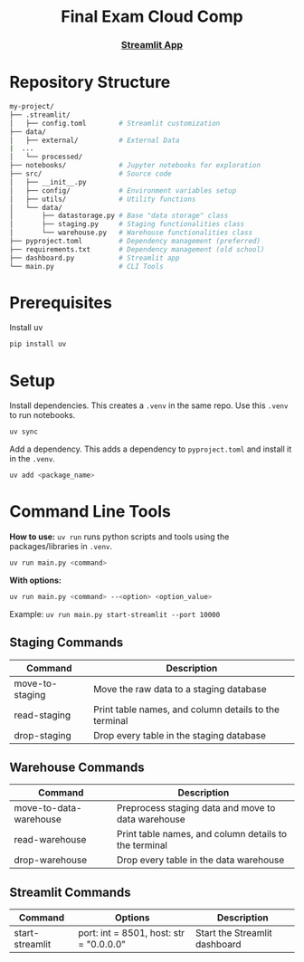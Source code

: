 <h1 align="center"> Final Exam Cloud Comp </h1>
<h3 align="center"><a href="https://final-exam-cloud-comp-streamlit.onrender.com">Streamlit App</a><h3>

# Repository Structure
```bash
my-project/
├── .streamlit/
│   ├── config.toml        # Streamlit customization
├── data/               
│   ├── external/          # External Data
|  ...                      
│   └── processed/
├── notebooks/             # Jupyter notebooks for exploration
├── src/                   # Source code
│   ├── __init__.py
│   ├── config/            # Environment variables setup
│   ├── utils/             # Utility functions
│   └── data/
│       ├── datastorage.py # Base "data storage" class
│       ├── staging.py     # Staging functionalities class
│       └── warehouse.py   # Warehouse functionalities class
├── pyproject.toml         # Dependency management (preferred)
├── requirements.txt       # Dependency management (old school)  
├── dashboard.py           # Streamlit app
└── main.py                # CLI Tools
```

# Prerequisites
Install uv
```bash
pip install uv
```

# Setup
Install dependencies. This creates a `.venv` in the same repo. Use this `.venv` to run notebooks.
```bash
uv sync
```
Add a dependency. This adds a dependency to `pyproject.toml` and install it in the `.venv`.
```bash
uv add <package_name>
```

# Command Line Tools

**How to use:**
`uv run` runs python scripts and tools using the packages/libraries in `.venv`.
```bash
uv run main.py <command>
```

**With options:**
```bash
uv run main.py <command> --<option> <option_value>
```

Example: `uv run main.py start-streamlit --port 10000`

## Staging Commands

| Command        | Description |
|----------------|-------------|
| move-to-staging| Move the raw data to a staging database |
| read-staging   | Print table names, and column details to the terminal |
| drop-staging   | Drop every table in the staging database |

## Warehouse Commands

| Command        | Description |
|----------------|-------------|
| move-to-data-warehouse | Preprocess staging data and move to data warehouse |
| read-warehouse   | Print table names, and column details to the terminal |
| drop-warehouse   | Drop every table in the data warehouse |

## Streamlit Commands

| Command        | Options | Description |
|----------------|--------|-------------|
| start-streamlit| port: int = 8501, host: str = "0.0.0.0" | Start the Streamlit dashboard |
